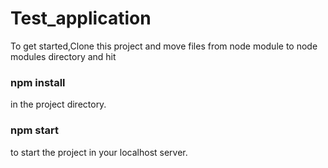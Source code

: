 # Test_application


To get started,Clone this project and
move files from node module to node modules directory and hit

### npm install 
in the project directory.

### npm start
 to start the project in your localhost server.

